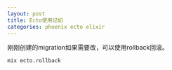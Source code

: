 ```yaml
---
layout: post
title: Ecto使用记如
categories: phoenix ecto elixir
---
```



刚刚创建的migration如果需要改，可以使用rollback回滚。

```
mix ecto.rollback
```
